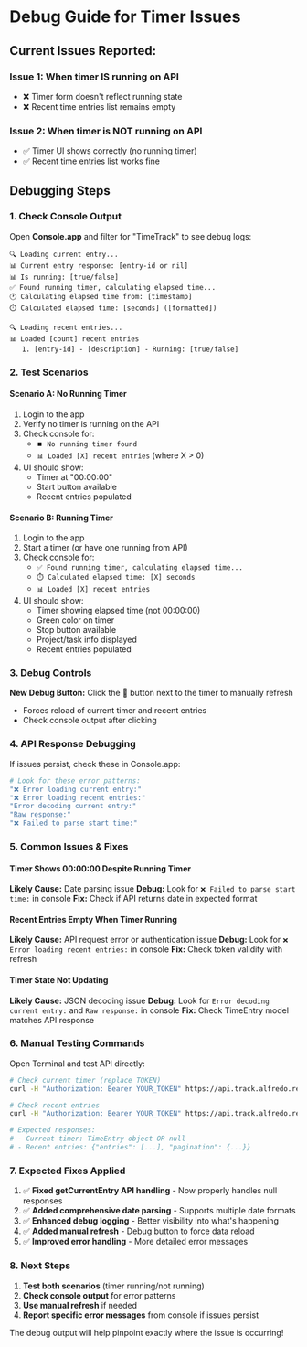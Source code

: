 # Debug Guide for Timer Issues

## Current Issues Reported:

### Issue 1: When timer IS running on API
- ❌ Timer form doesn't reflect running state
- ❌ Recent time entries list remains empty

### Issue 2: When timer is NOT running on API
- ✅ Timer UI shows correctly (no running timer)
- ✅ Recent time entries list works fine

## Debugging Steps

### 1. Check Console Output
Open **Console.app** and filter for "TimeTrack" to see debug logs:

```
🔍 Loading current entry...
📊 Current entry response: [entry-id or nil]
📊 Is running: [true/false]
✅ Found running timer, calculating elapsed time...
🕐 Calculating elapsed time from: [timestamp]
⏱️ Calculated elapsed time: [seconds] ([formatted])

🔍 Loading recent entries...
📊 Loaded [count] recent entries
   1. [entry-id] - [description] - Running: [true/false]
```

### 2. Test Scenarios

#### Scenario A: No Running Timer
1. Login to the app
2. Verify no timer is running on the API
3. Check console for:
   - `⏹️ No running timer found`
   - `📊 Loaded [X] recent entries` (where X > 0)
4. UI should show:
   - Timer at "00:00:00"
   - Start button available
   - Recent entries populated

#### Scenario B: Running Timer
1. Login to the app
2. Start a timer (or have one running from API)
3. Check console for:
   - `✅ Found running timer, calculating elapsed time...`
   - `⏱️ Calculated elapsed time: [X] seconds`
   - `📊 Loaded [X] recent entries`
4. UI should show:
   - Timer showing elapsed time (not 00:00:00)
   - Green color on timer
   - Stop button available
   - Project/task info displayed
   - Recent entries populated

### 3. Debug Controls

**New Debug Button:** Click the 🔄 button next to the timer to manually refresh
- Forces reload of current timer and recent entries
- Check console output after clicking

### 4. API Response Debugging

If issues persist, check these in Console.app:

```bash
# Look for these error patterns:
"❌ Error loading current entry:"
"❌ Error loading recent entries:"
"Error decoding current entry:"
"Raw response:"
"❌ Failed to parse start time:"
```

### 5. Common Issues & Fixes

#### Timer Shows 00:00:00 Despite Running Timer
**Likely Cause:** Date parsing issue
**Debug:** Look for `❌ Failed to parse start time:` in console
**Fix:** Check if API returns date in expected format

#### Recent Entries Empty When Timer Running
**Likely Cause:** API request error or authentication issue
**Debug:** Look for `❌ Error loading recent entries:` in console
**Fix:** Check token validity with refresh

#### Timer State Not Updating
**Likely Cause:** JSON decoding issue
**Debug:** Look for `Error decoding current entry:` and `Raw response:` in console
**Fix:** Check TimeEntry model matches API response

### 6. Manual Testing Commands

Open Terminal and test API directly:

```bash
# Check current timer (replace TOKEN)
curl -H "Authorization: Bearer YOUR_TOKEN" https://api.track.alfredo.re/time-entries/current

# Check recent entries
curl -H "Authorization: Bearer YOUR_TOKEN" https://api.track.alfredo.re/time-entries?limit=10

# Expected responses:
# - Current timer: TimeEntry object OR null
# - Recent entries: {"entries": [...], "pagination": {...}}
```

### 7. Expected Fixes Applied

1. ✅ **Fixed getCurrentEntry API handling** - Now properly handles null responses
2. ✅ **Added comprehensive date parsing** - Supports multiple date formats
3. ✅ **Enhanced debug logging** - Better visibility into what's happening
4. ✅ **Added manual refresh** - Debug button to force data reload
5. ✅ **Improved error handling** - More detailed error messages

### 8. Next Steps

1. **Test both scenarios** (timer running/not running)
2. **Check console output** for error patterns
3. **Use manual refresh** if needed
4. **Report specific error messages** from console if issues persist

The debug output will help pinpoint exactly where the issue is occurring!
